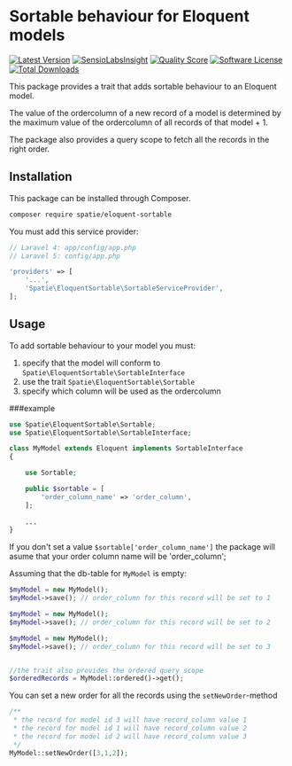 Sortable behaviour for Eloquent models
=================

[![Latest Version](https://img.shields.io/github/release/freekmurze/eloquent-sortable.svg?style=flat-square)](https://github.com/freekmurze/eloquent-sortable/releases)
[![SensioLabsInsight](https://img.shields.io/sensiolabs/i/fb7765b9-7632-4897-8054-22d85b41ffda.svg)](https://insight.sensiolabs.com/projects/fb7765b9-7632-4897-8054-22d85b41ffda)
[![Quality Score](https://img.shields.io/scrutinizer/g/freekmurze/eloquent-sortable.svg?style=flat-square)](https://scrutinizer-ci.com/g/freekmurze/eloquent-sortable)
[![Software License](https://img.shields.io/badge/license-MIT-brightgreen.svg?style=flat-square)](LICENSE.md)
[![Total Downloads](https://img.shields.io/packagist/dt/spatie/eloquent-sortable.svg?style=flat-square)](https://packagist.org/packages/spatie/eloquent-sortable)

This package provides a trait that adds sortable behaviour to an Eloquent model.

The value of the ordercolumn of a new record of a model is determined by the maximum value of the ordercolumn of all records of that model + 1.

The package also provides a query scope to fetch all the records in the right order.

## Installation

This package can be installed through Composer.

```bash
composer require spatie/eloquent-sortable
```

You must add this service provider:
```php
// Laravel 4: app/config/app.php 
// Laravel 5: config/app.php

'providers' => [ 
	'...',
	'Spatie\EloquentSortable\SortableServiceProvider',
];
```

## Usage

To add sortable behaviour to your model you must:<br />
1. specify that the model will conform to ```Spatie\EloquentSortable\SortableInterface```<br />
2. use the trait ```Spatie\EloquentSortable\Sortable```<br />
3. specify which column will be used as the ordercolumn<br />

###example
```php
use Spatie\EloquentSortable\Sortable;
use Spatie\EloquentSortable\SortableInterface;

class MyModel extends Eloquent implements SortableInterface
{

    use Sortable;

    public $sortable = [
        'order_column_name' => 'order_column',
    ];
    
    ...
}
```
If you don't set a value ```$sortable['order_column_name']``` the package will asume that your order column name will be 'order_column'; 


Assuming that the db-table for ```MyModel``` is empty:
```php
$myModel = new MyModel();
$myModel->save(); // order_column for this record will be set to 1

$myModel = new MyModel();
$myModel->save(); // order_column for this record will be set to 2

$myModel = new MyModel();
$myModel->save(); // order_column for this record will be set to 3


//the trait also provides the ordered query scope
$orderedRecords = MyModel::ordered()->get(); 
```
You can set a new order for all the records using the ```setNewOrder```-method

```php
/**
 * the record for model id 3 will have record_column value 1
 * the record for model id 1 will have record_column value 2
 * the record for model id 2 will have record_column value 3
 */
MyModel::setNewOrder([3,1,2]);
```
